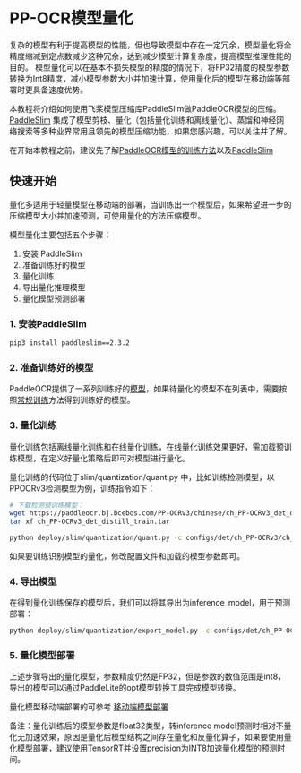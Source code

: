 
# PP-OCR模型量化
复杂的模型有利于提高模型的性能，但也导致模型中存在一定冗余，模型量化将全精度缩减到定点数减少这种冗余，达到减少模型计算复杂度，提高模型推理性能的目的。
模型量化可以在基本不损失模型的精度的情况下，将FP32精度的模型参数转换为Int8精度，减小模型参数大小并加速计算，使用量化后的模型在移动端等部署时更具备速度优势。

本教程将介绍如何使用飞桨模型压缩库PaddleSlim做PaddleOCR模型的压缩。
[PaddleSlim](https://github.com/PaddlePaddle/PaddleSlim) 集成了模型剪枝、量化（包括量化训练和离线量化）、蒸馏和神经网络搜索等多种业界常用且领先的模型压缩功能，如果您感兴趣，可以关注并了解。

在开始本教程之前，建议先了解[PaddleOCR模型的训练方法](../../../doc/doc_ch/training.md)以及[PaddleSlim](https://paddleslim.readthedocs.io/zh_CN/latest/index.html)


## 快速开始
量化多适用于轻量模型在移动端的部署，当训练出一个模型后，如果希望进一步的压缩模型大小并加速预测，可使用量化的方法压缩模型。

模型量化主要包括五个步骤：

1. 安装 PaddleSlim
2. 准备训练好的模型
3. 量化训练
4. 导出量化推理模型
5. 量化模型预测部署

### 1. 安装PaddleSlim

```bash
pip3 install paddleslim==2.3.2
```

### 2. 准备训练好的模型

PaddleOCR提供了一系列训练好的[模型](../../../doc/doc_ch/models_list.md)，如果待量化的模型不在列表中，需要按照[常规训练](../../../doc/doc_ch/quickstart.md)方法得到训练好的模型。

### 3. 量化训练
量化训练包括离线量化训练和在线量化训练，在线量化训练效果更好，需加载预训练模型，在定义好量化策略后即可对模型进行量化。


量化训练的代码位于slim/quantization/quant.py 中，比如训练检测模型，以PPOCRv3检测模型为例，训练指令如下：

```bash
# 下载检测预训练模型：
wget https://paddleocr.bj.bcebos.com/PP-OCRv3/chinese/ch_PP-OCRv3_det_distill_train.tar
tar xf ch_PP-OCRv3_det_distill_train.tar

python deploy/slim/quantization/quant.py -c configs/det/ch_PP-OCRv3/ch_PP-OCRv3_det_cml.yml -o Global.pretrained_model='./ch_PP-OCRv3_det_distill_train/best_accuracy'   Global.save_model_dir=./output/quant_model_distill/
```
如果要训练识别模型的量化，修改配置文件和加载的模型参数即可。

### 4. 导出模型

在得到量化训练保存的模型后，我们可以将其导出为inference_model，用于预测部署：

```bash
python deploy/slim/quantization/export_model.py -c configs/det/ch_PP-OCRv3/ch_PP-OCRv3_det_cml.yml -o Global.checkpoints=output/quant_model/best_accuracy Global.save_inference_dir=./output/quant_inference_model
```

### 5. 量化模型部署

上述步骤导出的量化模型，参数精度仍然是FP32，但是参数的数值范围是int8，导出的模型可以通过PaddleLite的opt模型转换工具完成模型转换。

量化模型移动端部署的可参考 [移动端模型部署](../../lite/readme.md)

备注：量化训练后的模型参数是float32类型，转inference model预测时相对不量化无加速效果，原因是量化后模型结构之间存在量化和反量化算子，如果要使用量化模型部署，建议使用TensorRT并设置precision为INT8加速量化模型的预测时间。
